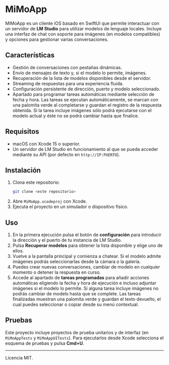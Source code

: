 # MiMoApp

MiMoApp es un cliente iOS basado en SwiftUI que permite interactuar con un servidor de **LM Studio** para utilizar modelos de lenguaje locales. Incluye una interfaz de chat con soporte para imágenes (en modelos compatibles) y opciones para gestionar varias conversaciones.

## Características

- Gestión de conversaciones con pestañas dinámicas.
- Envío de mensajes de texto y, si el modelo lo permite, imágenes.
- Recuperación de la lista de modelos disponibles desde el servidor.
- Streaming de respuestas para una experiencia fluida.
- Configuración persistente de dirección, puerto y modelo seleccionado.
- Apartado para programar tareas automáticas mediante selección de fecha y hora. Las tareas se ejecutan automáticamente, se marcan con una palomita verde al completarse y guardan el registro de la respuesta obtenida. Si la tarea incluye imágenes sólo podrá ejecutarse con el modelo actual y éste no se podrá cambiar hasta que finalice.

## Requisitos

- macOS con Xcode 15 o superior.
- Un servidor de LM Studio en funcionamiento al que se pueda acceder mediante su API (por defecto en `http://IP:PUERTO`).

## Instalación

1. Clona este repositorio:
   ```bash
   git clone <este repositorio>
   ```
2. Abre `MiMoApp.xcodeproj` con Xcode.
3. Ejecuta el proyecto en un simulador o dispositivo físico.

## Uso

1. En la primera ejecución pulsa el botón de **configuración** para introducir la dirección y el puerto de tu instancia de LM Studio.
2. Pulsa **Recuperar modelos** para obtener la lista disponible y elige uno de ellos.
3. Vuelve a la pantalla principal y comienza a chatear. Si el modelo admite imágenes podrás seleccionarlas desde la cámara o la galería.
4. Puedes crear nuevas conversaciones, cambiar de modelo en cualquier momento o detener la respuesta en curso.
5. Accede al apartado de **tareas programadas** para añadir acciones automáticas eligiendo la fecha y hora de ejecución e incluso adjuntar imágenes si el modelo lo permite. Si alguna tarea incluye imágenes no podrás cambiar de modelo hasta que se complete. Las tareas finalizadas muestran una palomita verde y guardan el texto devuelto, el cual puedes seleccionar o copiar desde su menú contextual.

## Pruebas

Este proyecto incluye proyectos de prueba unitarios y de interfaz (en `MiMoAppTests` y `MiMoAppUITests`). Para ejecutarlos desde Xcode selecciona el esquema de pruebas y pulsa **Cmd+U**.

---

Licencia MIT.
